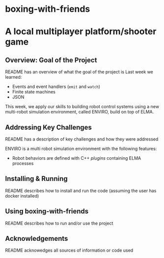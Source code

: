 # boxing-with-friends
A local multiplayer platform/shooter game
===

Overview: Goal of the Project
---
README has an overview of what the goal of the project is
Last week we learned:
- Events and event handlers (`emit` and `watch`)
- Finite state machines
- JSON

This week, we apply our skills to building robot control systems using a new multi-robot simulation environment, called ENVIRO, build on top of ELMA.

Addressing Key Challenges
---
README has a description of key challenges and how they were addressed

ENVIRO is a multi robot simulation environment with the following features:
- Robot behaviors are defined with C++ *plugins* containing ELMA processes

Installing & Running
---
README describes how to install and run the code (assuming the user has docker installed)

Using boxing-with-friends
---
README describes how to run and/or use the project

Acknowledgements
---
README acknowedges all sources of information or code used
